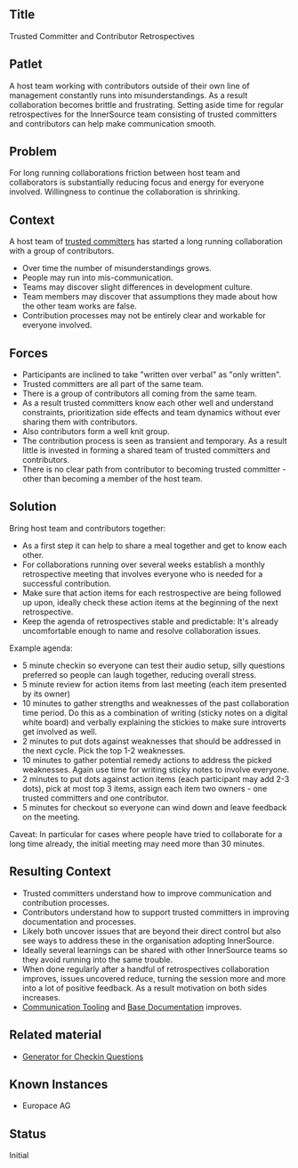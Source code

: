 ## Title

Trusted Committer and Contributor Retrospectives

## Patlet

A host team working with contributors outside of their own line of management constantly runs into misunderstandings.
As a result collaboration becomes brittle and frustrating.
Setting aside time for regular retrospectives for the InnerSource team consisting of trusted committers and contributors can help make communication smooth.

## Problem

For long running collaborations friction between host team and collaborators is substantially reducing focus and energy for everyone involved.
Willingness to continue the collaboration is shrinking.

## Context

A host team of [trusted committers](../2-structured/trusted-committer.md) has started a long running collaboration with a group of contributors.

* Over time the number of misunderstandings grows.
* People may run into mis-communication.
* Teams may discover slight differences in development culture.
* Team members may discover that assumptions they made about how the other team works are false.
* Contribution processes may not be entirely clear and workable for everyone involved.

## Forces

* Participants are inclined to take "written over verbal" as "only written".
* Trusted committers are all part of the same team.
* There is a group of contributors all coming from the same team.
* As a result trusted committers know each other well and understand constraints, prioritization side effects and team dynamics without ever sharing them with contributors.
* Also contributors form a well knit group.
* The contribution process is seen as transient and temporary.
As a result little is invested in forming a shared team of trusted committers and contributors.
* There is no clear path from contributor to becoming trusted committer - other than becoming a member of the host team.

## Solution

Bring host team and contributors together:

* As a first step it can help to share a meal together and get to know each other.
* For collaborations running over several weeks establish a monthly retrospective meeting that involves everyone who is needed for a successful contribution.
* Make sure that action items for each restrospective are being followed up upon, ideally check these action items at the beginning of the next retrospective.
* Keep the agenda of retrospectives stable and predictable: It's already uncomfortable enough to name and resolve collaboration issues.

Example agenda:

* 5 minute checkin so everyone can test their audio setup, silly questions preferred so people can laugh together, reducing overall stress.
* 5 minute review for action items from last meeting (each item presented by its owner)
* 10 minutes to gather strengths and weaknesses of the past collaboration time period. Do this as a combination of writing (sticky notes on a digital white board) and verbally explaining the stickies to make sure introverts get involved as well.
* 2 minutes to put dots against weaknesses that should be addressed in the next cycle. Pick the top 1-2 weaknesses.
* 10 minutes to gather potential remedy actions to address the picked weaknesses. Again use time for writing sticky notes to involve everyone.
* 2 minutes to put dots against action items (each participant may add 2-3 dots), pick at most top 3 items, assign each item two owners - one trusted committers and one contributor.
* 5 minutes for checkout so everyone can wind down and leave feedback on the meeting.

Caveat: In particular for cases where people have tried to collaborate for a long time already, the initial meeting may need more than 30 minutes.

## Resulting Context

* Trusted committers understand how to improve communication and contribution processes.
* Contributors understand how to support trusted committers in improving documentation and processes.
* Likely both uncover issues that are beyond their direct control but also see ways to address these in the organisation adopting InnerSource.
* Ideally several learnings can be shared with other InnerSource teams so they avoid running into the same trouble.
* When done regularly after a handful of retrospectives collaboration improves, issues uncovered reduce, turning the session more and more into a lot of positive feedback. As a result motivation on both sides increases.
* [Communication Tooling](https://github.com/InnerSourceCommons/InnerSourcePatterns/blob/main/patterns/2-structured/communication-tooling.md) and [Base Documentation](https://github.com/InnerSourceCommons/InnerSourcePatterns/blob/main/patterns/2-structured/base-documentation.md) improves.

## Related material

* [Generator for Checkin Questions](https://www.checkin-generator.de/)

## Known Instances

* Europace AG

## Status

Initial
